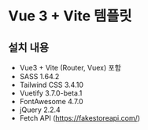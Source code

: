# Vue 3 + Vite 템플릿
## 설치 내용
- Vue3 + Vite (Router, Vuex) 포함 
- SASS 1.64.2
- Tailwind CSS 3.4.10
- Vuetify 3.7.0-beta.1  
- FontAwesome 4.7.0
- jQuery 2.2.4 
- Fetch API (https://fakestoreapi.com/) 